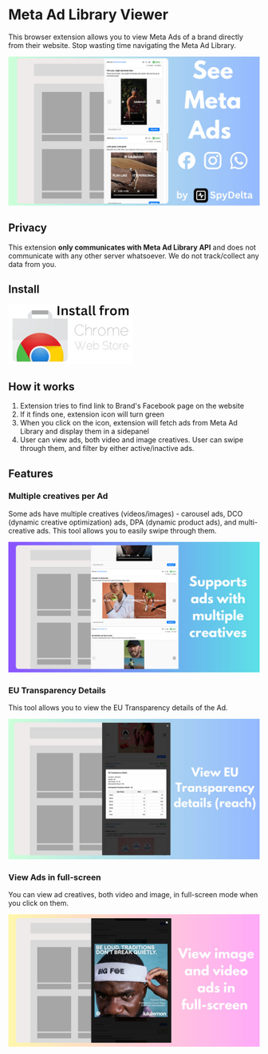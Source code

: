 
# Meta Ad Library Viewer

This browser extension allows you to view Meta Ads of a brand directly from their website. Stop wasting time navigating the Meta Ad Library.

![hero_img](images/1.jpg)

## Privacy

This extension **only communicates with Meta Ad Library API** and does not communicate with any other server whatsoever. We do not track/collect any data from you.

## Install

[![Install from Chrome Web Store](images/install.jpg)](https://chromewebstore.google.com/detail/meta-ad-library-viewer/pfkdopffhebfaibjpedbgkmocbdlhcoa)

## How it works

1. Extension tries to find link to Brand's Facebook page on the website
2. If it finds one, extension icon will turn green
3. When you click on the icon, extension will fetch ads from Meta Ad Library and display them in a sidepanel
4. User can view ads, both video and image creatives. User can swipe through them, and filter by either active/inactive ads.

## Features

### Multiple creatives per Ad

Some ads have multiple creatives (videos/images) - carousel ads, DCO (dynamic creative optimization) ads, DPA (dynamic product ads), and multi-creative ads. This tool allows you to easily swipe through them.

![hero_img](images/3.jpg)

### EU Transparency Details

This tool allows you to view the EU Transparency details of the Ad.

![hero_img](images/4.jpg)

### View Ads in full-screen

You can view ad creatives, both video and image, in full-screen mode when you click on them.

![hero_img](images/2.jpg)




